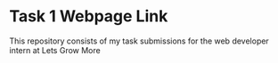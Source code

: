 # Task 1 Webpage Link
This repository consists of my task submissions for the web developer intern at Lets Grow More
